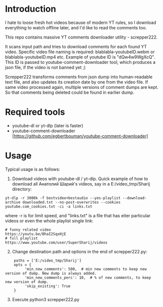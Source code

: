 # Introduction

I hate to loose fresh hot videos because of modern YT rules, so I download everything to watch offline later, and I'd like to read the comments too.

This repo contains massive YT comments downloader utility - screpper222.

It scans input path and tries to download comments for each found YT video. Specific video file naming is required: blablabla-youtubeID.webm or blablabla-youtubeID.mp4 etc.
Example of youtube ID is "dQw4w9WgXcQ". This ID is passed to youtube-comment-downloader tool, which produces a json file, if the video is not banned yet ;)

Screpper222 transforms comments from json dump into human-readable text file, and also updates its creation date by one from the video file.
If same video processed again, multiple versions of comment dumps are kept. So that comments being deleted could be found in earlier dump.

# Required tools

* youtube-dl or yt-dlp (later is faster) 
* youtube-comment-downloader [https://github.com/egbertbouman/youtube-comment-downloader]

# Usage

Typical usage is as follows:
1. Download videos with youtube-dl / yt-dlp. Quick example of how to download all Анатолий Шарий's videos, say in a E:/video_tmp/Sharij directory:
```
yt-dlp -r 3000k -f bestvideo+bestaudio --yes-playlist --download-archive downloaded.txt --no-post-overwrites --cookies youtube.com_cookies.txt -ci -a links.txt 
```
where -r is for limit speed, and "links.txt" is a file that has eiter particular videos or even the whole playlist single link:
```
# funny related video
https://youtu.be/BhaI2SqxHjE
# full playlist
https://www.youtube.com/user/SuperSharij/videos
```

2. Change destination path and options in the end of screpper222.py:
```
    paths = ['E:/video_tmp/Sharij']
    opts = {
         'min_new_comments': 500,  # min new comments to keep new version of dump. New dump is always added.
         'min_new_comments_perc': 10,  # % of new comments, to keep new version of dump.
         'skip_existing': True
    }
```
3. Execute
   python3 screpper222.py 
